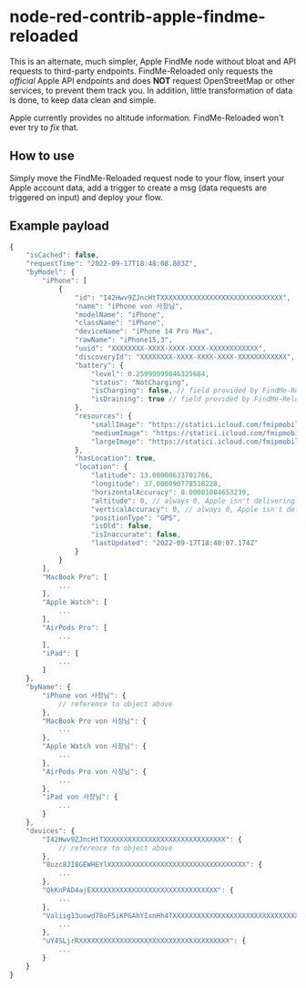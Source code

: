 # node-red-contrib-apple-findme-reloaded

This is an alternate, much simpler, Apple FindMe node without bloat and API requests to third-party endpoints. FindMe-Reloaded only requests the _official_ Apple API endpoints and does **NOT** request OpenStreetMap or other services, to prevent them track you. In addition, little transformation of data is done, to keep data clean and simple.

Apple currently provides no altitude information. FindMe-Reloaded won't ever try to _fix_ that.

## How to use

Simply move the FindMe-Reloaded request node to your flow, insert your Apple account data, add a trigger to create a msg (data requests are triggered on input) and deploy your flow.

## Example payload

```javascript
{
    "isCached": false,
    "requestTime": "2022-09-17T18:48:08.803Z",
    "byModel": {
        "iPhone": [
            {
                "id": "I42Hwv9ZJncHtTXXXXXXXXXXXXXXXXXXXXXXXXXXXXXX",
                "name": "iPhone von 사장님",
                "modelName": "iPhone",
                "className": "iPhone",
                "deviceName": "iPhone 14 Pro Max",
                "rawName": "iPhone15,3",
                "uuid": "XXXXXXXX-XXXX-XXXX-XXXX-XXXXXXXXXXXX",
                "discoveryId": "XXXXXXXX-XXXX-XXXX-XXXX-XXXXXXXXXXXX",
                "battery": {
                    "level": 0.25999999046325684,
                    "status": "NotCharging",
                    "isCharging": false, // field provided by FindMe-Reloaded, makes life easier
                    "isDraining": true // field provided by FindMe-Reloaded, makes life easier
                },
                "resources": {
                    "smallImage": "https://statici.icloud.com/fmipmobile/deviceImages-9.0/iPhone/iPhone15,3-1-17-0/online-infobox.png",
                    "mediumImage": "https://statici.icloud.com/fmipmobile/deviceImages-9.0/iPhone/iPhone15,3-1-17-0/online-infobox__2x.png",
                    "largeImage": "https://statici.icloud.com/fmipmobile/deviceImages-9.0/iPhone/iPhone15,3-1-17-0/online-infobox__3x.png"
                },
                "hasLocation": true,
                "location": {
                    "latitude": 13.00000633701766,
                    "longitude": 37.000090778518228,
                    "horizontalAccuracy": 8.00001004653239,
                    "altitude": 0, // always 0, Apple isn't delivering values here
                    "verticalAccuracy": 0, // always 0, Apple isn't delivering values here
                    "positionType": "GPS",
                    "isOld": false,
                    "isInaccurate": false,
                    "lastUpdated": "2022-09-17T18:48:07.174Z"
                }
            }
        ],
        "MacBook Pro": [
            ...
        ],
        "Apple Watch": [
            ...
        ],
        "AirPods Pro": [
            ...
        ],
        "iPad": [
            ...
        ]
    },
    "byName": {
        "iPhone von 사장님": {
            // reference to object above
        },
        "MacBook Pro von 사장님": {
            ...
        },
        "Apple Watch von 사장님": {
            ...
        },
        "AirPods Pro von 사장님": {
            ...
        },
        "iPad von 사장님": {
            ...
        }
    },
    "devices": {
        "I42Hwv9ZJncHtTXXXXXXXXXXXXXXXXXXXXXXXXXXXXXX": {
            // reference to object above
        },
        "8uzc8JI8GEWHEYlXXXXXXXXXXXXXXXXXXXXXXXXXXXXXXXXXX": {
            ...
        },
        "QkKnPAD4ajEXXXXXXXXXXXXXXXXXXXXXXXXXXXXXXX": {
            ...
        },
        "Valiig13uowd78oF5iKPGAhYIxnHh4TXXXXXXXXXXXXXXXXXXXXXXXXXXXXXXXXXXXXXXXXXXXXXX": {
            ...
        },
        "uY4SLjrRXXXXXXXXXXXXXXXXXXXXXXXXXXXXXXXXXXXXX": {
            ...
        }
    }
}
```
